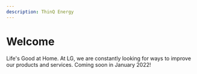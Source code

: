 ```yaml
---
description: ThinQ Energy
---
```


# Welcome

Life's Good at Home. At LG, we are constantly looking for ways to improve our products and services. Coming soon in January 2022!
